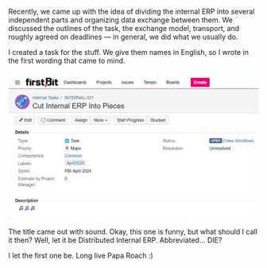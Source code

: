 ﻿Recently, we came up with the idea of dividing the internal ERP into several independent parts and organizing data exchange between them. We discussed the outlines of the task, the exchange model, transport, and roughly agreed on deadlines — in general, we did what we usually do.

I created a task for the stuff. We give them names in English, so I wrote in the first wording that came to mind.

![Cut My Life Into Pieces](last-resort.png)

The title came out with sound. Okay, this one is funny, but what should I call it then? Well, let it be Distributed Internal ERP. Abbreviated... DIE?

I let the first one be. Long live Papa Roach :)